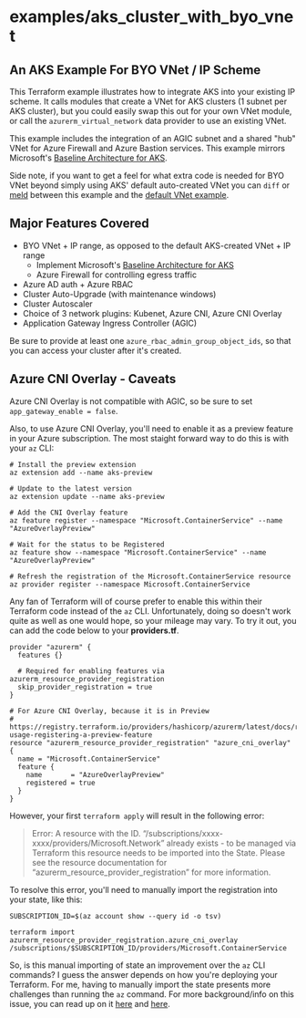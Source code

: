 # examples/aks_cluster_with_byo_vnet

## An AKS Example For BYO VNet / IP Scheme

This Terraform example illustrates how to integrate AKS into your existing IP scheme. It calls modules that create a VNet for AKS clusters (1 subnet per AKS cluster), but you could easily swap this out for your own VNet module, or call the `azurerm_virtual_network` data provider to use an existing VNet.

This example includes the integration of an AGIC subnet and a shared "hub" VNet for Azure Firewall and Azure Bastion services. This example mirrors Microsoft's [Baseline Architecture for AKS](https://learn.microsoft.com/en-us/azure/architecture/reference-architectures/containers/aks/baseline-aks).

Side note, if you want to get a feel for what extra code is needed for BYO VNet beyond simply using AKS' default auto-created VNet you can `diff` or [meld](https://meld.app/) between this example and the [default VNet example](/examples/aks_cluster_with_default_vnet).

## Major Features Covered

- BYO VNet + IP range, as opposed to the default AKS-created VNet + IP range
  - Implement Microsoft's [Baseline Architecture for AKS](https://learn.microsoft.com/en-us/azure/architecture/reference-architectures/containers/aks/baseline-aks)
  - Azure Firewall for controlling egress traffic
- Azure AD auth + Azure RBAC
- Cluster Auto-Upgrade (with maintenance windows)
- Cluster Autoscaler
- Choice of 3 network plugins: Kubenet, Azure CNI, Azure CNI Overlay
- Application Gateway Ingress Controller (AGIC)

Be sure to provide at least one `azure_rbac_admin_group_object_ids`, so that you can access your cluster after it's created.

## Azure CNI Overlay - Caveats

Azure CNI Overlay is not compatible with AGIC, so be sure to set `app_gateway_enable = false`.

Also, to use Azure CNI Overlay, you'll need to enable it as a preview feature in your Azure subscription. The most staight forward way to do this is with your `az` CLI:

```
# Install the preview extension
az extension add --name aks-preview

# Update to the latest version
az extension update --name aks-preview

# Add the CNI Overlay feature
az feature register --namespace "Microsoft.ContainerService" --name "AzureOverlayPreview"

# Wait for the status to be Registered
az feature show --namespace "Microsoft.ContainerService" --name "AzureOverlayPreview"

# Refresh the registration of the Microsoft.ContainerService resource
az provider register --namespace Microsoft.ContainerService
```

Any fan of Terraform will of course prefer to enable this within their Terraform code instead of the `az` CLI. Unfortunately, doing so doesn't work quite as well as one would hope, so your mileage may vary. To try it out, you can add the code below to your **providers.tf**. 

```
provider "azurerm" {
  features {}

  # Required for enabling features via azurerm_resource_provider_registration
  skip_provider_registration = true
}

# For Azure CNI Overlay, because it is in Preview
# https://registry.terraform.io/providers/hashicorp/azurerm/latest/docs/resources/resource_provider_registration#example-usage-registering-a-preview-feature
resource "azurerm_resource_provider_registration" "azure_cni_overlay" {
  name = "Microsoft.ContainerService"
  feature {
    name       = "AzureOverlayPreview"
    registered = true
  }
}
```

However, your first `terraform apply` will result in the following error:
> Error: A resource with the ID. “/subscriptions/xxxx-xxxx/providers/Microsoft.Network” already exists - to be managed via Terraform this resource needs to be imported into the State. Please see the resource documentation for “azurerm_resource_provider_registration” for more information.

To resolve this error, you'll need to manually import the registration into your state, like this:

```
SUBSCRIPTION_ID=$(az account show --query id -o tsv)

terraform import azurerm_resource_provider_registration.azure_cni_overlay /subscriptions/$SUBSCRIPTION_ID/providers/Microsoft.ContainerService
```

So, is this manual importing of state an improvement over the `az` CLI commands? I guess the answer depends on how you're deploying your Terraform. For me, having to manually import the state presents more challenges than running the `az` command. For more background/info on this issue, you can read up on it [here](https://discuss.hashicorp.com/t/how-to-enable-azure-preview-feature/43977) and [here](https://stackoverflow.com/questions/74659956/to-enable-preview-feature-of-azure-resource-provider).
